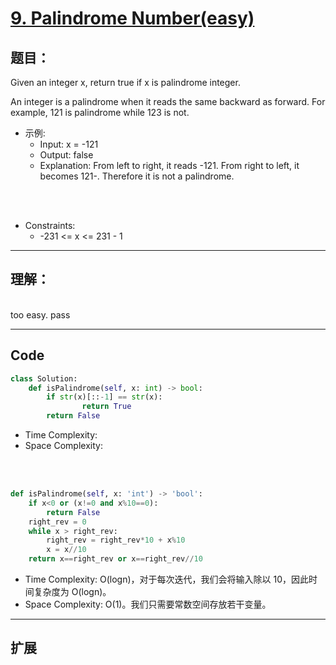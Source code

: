 # [9. Palindrome Number(easy)](https://leetcode-cn.com/problems/palindrome-number/)
## 题目：
Given an integer x, return true if x is palindrome integer.

An integer is a palindrome when it reads the same backward as forward. For example, 121 is palindrome while 123 is not.


* 示例:
  <br>
  - Input: x = -121
  - Output: false
  - Explanation: From left to right, it reads -121. From right to left, it becomes 121-. Therefore it is not a palindrome.

<br>
<br>

* Constraints:
  *  -231 <= x <= 231 - 1

--------------------------------
## 理解：

<br>
too easy. pass
<br>

--------------------------------
## Code

```python
class Solution:
    def isPalindrome(self, x: int) -> bool:
        if str(x)[::-1] == str(x):
                return True
        return False
```
- Time Complexity: 
- Space Complexity: 
  

<br>
<br>

```python
def isPalindrome(self, x: 'int') -> 'bool':
    if x<0 or (x!=0 and x%10==0):
        return False
    right_rev = 0
    while x > right_rev:
        right_rev = right_rev*10 + x%10
        x = x//10
    return x==right_rev or x==right_rev//10
```
- Time Complexity: O(logn)，对于每次迭代，我们会将输入除以 10，因此时间复杂度为 O(logn)。
- Space Complexity: O(1)。我们只需要常数空间存放若干变量。

--------------------------------
## 扩展